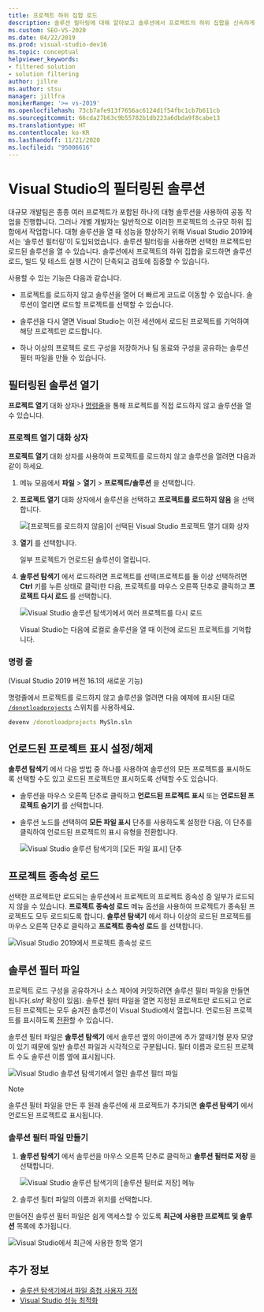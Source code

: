 ```yaml
---
title: 프로젝트 하위 집합 로드
description: 솔루션 필터링에 대해 알아보고 솔루션에서 프로젝트의 하위 집합을 신속하게 로드하는 방법을 알아봅니다.
ms.custom: SEO-VS-2020
ms.date: 04/22/2019
ms.prod: visual-studio-dev16
ms.topic: conceptual
helpviewer_keywords:
- filtered solution
- solution filtering
author: jillre
ms.author: stsu
manager: jillfra
monikerRange: '>= vs-2019'
ms.openlocfilehash: 73cb7afe913f7656ac6124d1f54fbc1cb7b611cb
ms.sourcegitcommit: 66cda27b63c9b55782b1db223a6dbda9f8cabe13
ms.translationtype: HT
ms.contentlocale: ko-KR
ms.lasthandoff: 11/21/2020
ms.locfileid: "95006616"
---
```

# <a name="filtered-solutions-in-visual-studio"></a>Visual Studio의 필터링된 솔루션

대규모 개발팀은 종종 여러 프로젝트가 포함된 하나의 대형 솔루션을 사용하여 공동 작업을 진행합니다. 그러나 개별 개발자는 일반적으로 이러한 프로젝트의 소규모 하위 집합에서 작업합니다. 대형 솔루션을 열 때 성능을 향상하기 위해 Visual Studio 2019에서는 ‘솔루션 필터링’이 도입되었습니다. 솔루션 필터링을 사용하면 선택한 프로젝트만 로드된 솔루션을 열 수 있습니다. 솔루션에서 프로젝트의 하위 집합을 로드하면 솔루션 로드, 빌드 및 테스트 실행 시간이 단축되고 검토에 집중할 수 있습니다.

사용할 수 있는 기능은 다음과 같습니다.

- 프로젝트를 로드하지 않고 솔루션을 열어 더 빠르게 코드로 이동할 수 있습니다. 솔루션이 열리면 로드할 프로젝트를 선택할 수 있습니다.

- 솔루션을 다시 열면 Visual Studio는 이전 세션에서 로드된 프로젝트를 기억하여 해당 프로젝트만 로드합니다.

- 하나 이상의 프로젝트 로드 구성을 저장하거나 팀 동료와 구성을 공유하는 솔루션 필터 파일을 만들 수 있습니다.

## <a name="open-a-filtered-solution"></a>필터링된 솔루션 열기

**프로젝트 열기** 대화 상자나 [명령줄](#command-line)을 통해 프로젝트를 직접 로드하지 않고 솔루션을 열 수 있습니다.

### <a name="open-project-dialog"></a>프로젝트 열기 대화 상자

**프로젝트 열기** 대화 상자를 사용하여 프로젝트를 로드하지 않고 솔루션을 열려면 다음과 같이 하세요.

1. 메뉴 모음에서 **파일** > **열기** > **프로젝트/솔루션** 을 선택합니다.

2. **프로젝트 열기** 대화 상자에서 솔루션을 선택하고 **프로젝트를 로드하지 않음** 을 선택합니다.

   ![[프로젝트를 로드하지 않음]이 선택된 Visual Studio 프로젝트 열기 대화 상자](media/filtered-solutions/do-not-load-projects.png)

3. **열기** 를 선택합니다.

   일부 프로젝트가 언로드된 솔루션이 열립니다.

4. **솔루션 탐색기** 에서 로드하려면 프로젝트를 선택(프로젝트를 둘 이상 선택하려면 **Ctrl** 키를 누른 상태로 클릭)한 다음, 프로젝트를 마우스 오른쪽 단추로 클릭하고 **프로젝트 다시 로드** 를 선택합니다.

   ![Visual Studio 솔루션 탐색기에서 여러 프로젝트를 다시 로드](media/filtered-solutions/reload-project.png)

   Visual Studio는 다음에 로컬로 솔루션을 열 때 이전에 로드된 프로젝트를 기억합니다.

### <a name="command-line"></a>명령 줄

(Visual Studio 2019 버전 16.1의 새로운 기능)

명령줄에서 프로젝트를 로드하지 않고 솔루션을 열려면 다음 예제에 표시된 대로 [`/donotloadprojects`](../ide/reference/donotloadprojects-devenv-exe.md) 스위치를 사용하세요.

```cmd
devenv /donotloadprojects MySln.sln
```

## <a name="toggle-unloaded-project-visibility"></a>언로드된 프로젝트 표시 설정/해제

**솔루션 탐색기** 에서 다음 방법 중 하나를 사용하여 솔루션의 모든 프로젝트를 표시하도록 선택할 수도 있고 로드된 프로젝트만 표시하도록 선택할 수도 있습니다.

- 솔루션을 마우스 오른쪽 단추로 클릭하고 **언로드된 프로젝트 표시** 또는 **언로드된 프로젝트 숨기기** 를 선택합니다.

- 솔루션 노드를 선택하여 **모든 파일 표시** 단추를 사용하도록 설정한 다음, 이 단추를 클릭하여 언로드된 프로젝트의 표시 유형을 전환합니다.

   ![Visual Studio 솔루션 탐색기의 [모든 파일 표시] 단추](media/filtered-solutions/show-all-files.PNG)

## <a name="load-project-dependencies"></a>프로젝트 종속성 로드

선택한 프로젝트만 로드되는 솔루션에서 프로젝트의 프로젝트 종속성 중 일부가 로드되지 않을 수 있습니다. **프로젝트 종속성 로드** 메뉴 옵션을 사용하여 프로젝트가 종속된 프로젝트도 모두 로드되도록 합니다. **솔루션 탐색기** 에서 하나 이상의 로드된 프로젝트를 마우스 오른쪽 단추로 클릭하고 **프로젝트 종속성 로드** 를 선택합니다.

![Visual Studio 2019에서 프로젝트 종속성 로드](media/filtered-solutions/load-project-dependencies.png)

## <a name="solution-filter-files"></a>솔루션 필터 파일

프로젝트 로드 구성을 공유하거나 소스 제어에 커밋하려면 솔루션 필터 파일을 만들면 됩니다(*.slnf* 확장이 있음). 솔루션 필터 파일을 열면 지정된 프로젝트만 로드되고 언로드된 프로젝트는 모두 숨겨진 솔루션이 Visual Studio에서 열립니다. 언로드된 프로젝트를 표시하도록 [전환](#toggle-unloaded-project-visibility)할 수 있습니다.

솔루션 필터 파일은 **솔루션 탐색기** 에서 솔루션 옆의 아이콘에 추가 깔때기형 문자 모양이 있기 때문에 일반 솔루션 파일과 시각적으로 구분됩니다. 필터 이름과 로드된 프로젝트 수도 솔루션 이름 옆에 표시됩니다.

![Visual Studio 솔루션 탐색기에서 열린 솔루션 필터 파일](media/filtered-solutions/solution-filter.PNG)

> [!NOTE]
> 솔루션 필터 파일을 만든 후 원래 솔루션에 새 프로젝트가 추가되면 **솔루션 탐색기** 에서 언로드된 프로젝트로 표시됩니다.

### <a name="create-a-solution-filter-file"></a>솔루션 필터 파일 만들기

1. **솔루션 탐색기** 에서 솔루션을 마우스 오른쪽 단추로 클릭하고 **솔루션 필터로 저장** 을 선택합니다.

   ![Visual Studio 솔루션 탐색기의 [솔루션 필터로 저장] 메뉴](media/filtered-solutions/save-as-solution-filter.png)

2. 솔루션 필터 파일의 이름과 위치를 선택합니다.

만들어진 솔루션 필터 파일은 쉽게 액세스할 수 있도록 **최근에 사용한 프로젝트 및 솔루션** 목록에 추가됩니다.

![Visual Studio에서 최근에 사용한 항목 열기](media/filtered-solutions/open-recent.png)

## <a name="see-also"></a>추가 정보

- [솔루션 탐색기에서 파일 중첩 사용자 지정](file-nesting-solution-explorer.md)
- [Visual Studio 성능 최적화](optimize-visual-studio-performance.md)
